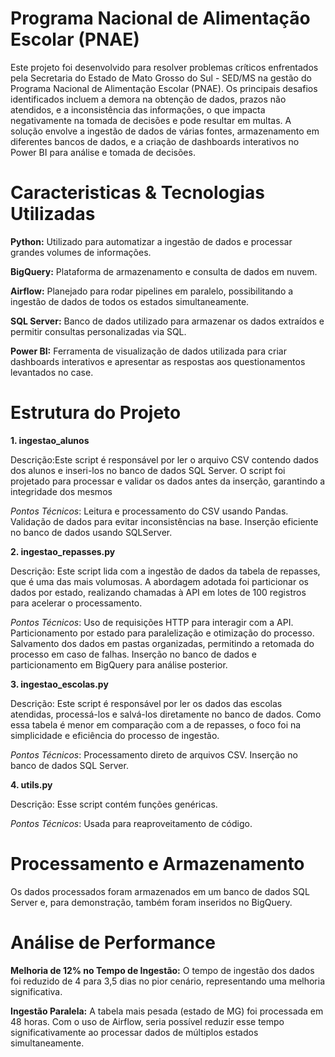 # Programa Nacional de Alimentação Escolar (PNAE)


Este projeto foi desenvolvido para resolver problemas críticos enfrentados pela Secretaria do Estado de Mato Grosso do Sul - SED/MS na gestão do Programa Nacional de Alimentação Escolar (PNAE). Os principais desafios identificados incluem a demora na obtenção de dados, prazos não atendidos, e a inconsistência das informações, o que impacta negativamente na tomada de decisões e pode resultar em multas.
A solução envolve a ingestão de dados de várias fontes, armazenamento em diferentes bancos de dados, e a criação de dashboards interativos no Power BI para análise e tomada de decisões.

# Caracteristicas & Tecnologias Utilizadas

**Python:** Utilizado para automatizar a ingestão de dados e processar grandes volumes de informações.

**BigQuery:** Plataforma de armazenamento e consulta de dados em nuvem.

**Airflow:** Planejado para rodar pipelines em paralelo, possibilitando a ingestão de dados de todos os estados simultaneamente.

**SQL Server:** Banco de dados utilizado para armazenar os dados extraídos e permitir consultas personalizadas via SQL.

**Power BI:** Ferramenta de visualização de dados utilizada para criar dashboards interativos e apresentar as respostas aos questionamentos levantados no case.



# Estrutura do Projeto
**1. ingestao_alunos**

Descrição:Este script é responsável por ler o arquivo CSV contendo dados dos alunos e inseri-los no banco de dados SQL Server. O script foi projetado para processar e validar os dados antes da inserção, garantindo a integridade dos mesmos

_Pontos Técnicos_: 
Leitura e processamento do CSV usando Pandas.
Validação de dados para evitar inconsistências na base.
Inserção eficiente no banco de dados usando SQLServer.

**2. ingestao_repasses.py**

Descrição:
Este script lida com a ingestão de dados da tabela de repasses, que é uma das mais volumosas. A abordagem adotada foi particionar os dados por estado, realizando chamadas à API em lotes de 100 registros para acelerar o processamento.

_Pontos Técnicos_: 
Uso de requisições HTTP para interagir com a API.
Particionamento por estado para paralelização e otimização do processo.
Salvamento dos dados em pastas organizadas, permitindo a retomada do processo em caso de falhas.
Inserção no banco de dados e particionamento em BigQuery para análise posterior.

**3. ingestao_escolas.py**

Descrição:
Este script é responsável por ler os dados das escolas atendidas, processá-los e salvá-los diretamente no banco de dados. Como essa tabela é menor em comparação com a de repasses, o foco foi na simplicidade e eficiência do processo de ingestão.

_Pontos Técnicos_: 
Processamento direto de arquivos CSV.
Inserção no banco de dados SQL Server.

**4. utils.py** 

Descrição:
Esse script contém funções genéricas.

_Pontos Técnicos_: 
Usada para reaproveitamento de código.


# Processamento e Armazenamento

Os dados processados foram armazenados em um banco de dados SQL Server e, para demonstração, também foram inseridos no BigQuery.

# Análise de Performance

**Melhoria de 12% no Tempo de Ingestão:** O tempo de ingestão dos dados foi reduzido de 4 para 3,5 dias no pior cenário, representando uma melhoria significativa.

**Ingestão Paralela:** A tabela mais pesada (estado de MG) foi processada em 48 horas. Com o uso de Airflow, seria possível reduzir esse tempo significativamente ao processar dados de múltiplos estados simultaneamente.


